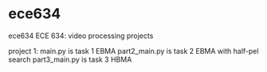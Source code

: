 # ece634
ece634
ECE 634: video processing projects

project 1:
main.py is task 1 EBMA
part2_main.py is task 2 EBMA with half-pel search
part3_main.py is task 3 HBMA
